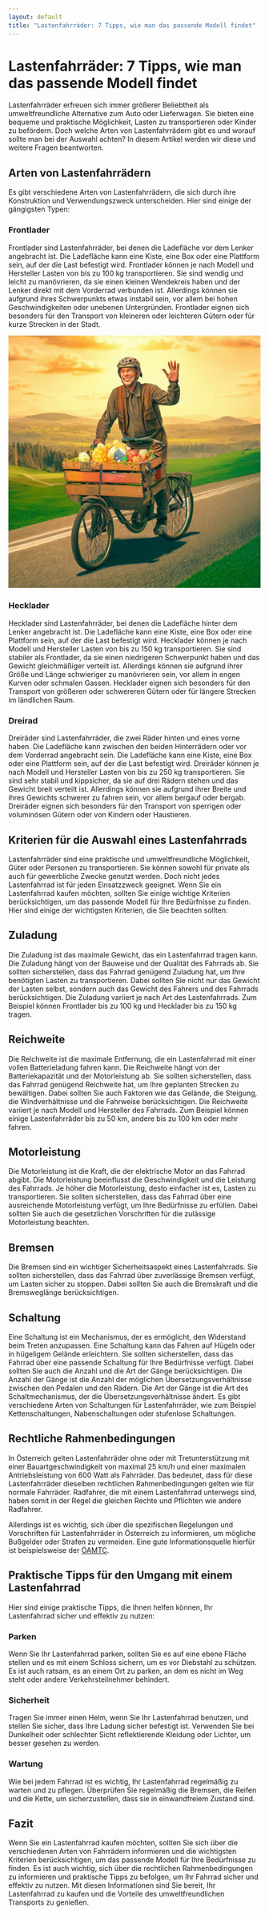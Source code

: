 ```yaml
---
layout: default
title: "Lastenfahrräder: 7 Tipps, wie man das passende Modell findet"
---
```


# Lastenfahrräder: 7 Tipps, wie man das passende Modell findet

Lastenfahrräder erfreuen sich immer größerer Beliebtheit als umweltfreundliche Alternative zum Auto oder Lieferwagen. Sie bieten eine bequeme und praktische Möglichkeit, Lasten zu transportieren oder Kinder zu befördern. Doch welche Arten von Lastenfahrrädern gibt es und worauf sollte man bei der Auswahl achten? In diesem Artikel werden wir diese und weitere Fragen beantworten.

## Arten von Lastenfahrrädern

Es gibt verschiedene Arten von Lastenfahrrädern, die sich durch ihre Konstruktion und Verwendungszweck unterscheiden. Hier sind einige der gängigsten Typen:

### Frontlader
Frontlader sind Lastenfahrräder, bei denen die Ladefläche vor dem Lenker angebracht ist. Die Ladefläche kann eine Kiste, eine Box oder eine Plattform sein, auf der die Last befestigt wird. Frontlader können je nach Modell und Hersteller Lasten von bis zu 100 kg transportieren. Sie sind wendig und leicht zu manövrieren, da sie einen kleinen Wendekreis haben und der Lenker direkt mit dem Vorderrad verbunden ist. Allerdings können sie aufgrund ihres Schwerpunkts etwas instabil sein, vor allem bei hohen Geschwindigkeiten oder unebenen Untergründen. Frontlader eignen sich besonders für den Transport von kleineren oder leichteren Gütern oder für kurze Strecken in der Stadt.

![Das Lastenfahrrad zu Ostern: Voi praktisch!](/assets/images/easter-cargo-bike.jpg "Das Lastenfahrrad zu Ostern: Voi praktisch!")

### Hecklader

Hecklader sind Lastenfahrräder, bei denen die Ladefläche hinter dem Lenker angebracht ist. Die Ladefläche kann eine Kiste, eine Box oder eine Plattform sein, auf der die Last befestigt wird. Hecklader können je nach Modell und Hersteller Lasten von bis zu 150 kg transportieren. Sie sind stabiler als Frontlader, da sie einen niedrigeren Schwerpunkt haben und das Gewicht gleichmäßiger verteilt ist. Allerdings können sie aufgrund ihrer Größe und Länge schwieriger zu manövrieren sein, vor allem in engen Kurven oder schmalen Gassen. Hecklader eignen sich besonders für den Transport von größeren oder schwereren Gütern oder für längere Strecken im ländlichen Raum.

### Dreirad

Dreiräder sind Lastenfahrräder, die zwei Räder hinten und eines vorne haben. Die Ladefläche kann zwischen den beiden Hinterrädern oder vor dem Vorderrad angebracht sein. Die Ladefläche kann eine Kiste, eine Box oder eine Plattform sein, auf der die Last befestigt wird. Dreiräder können je nach Modell und Hersteller Lasten von bis zu 250 kg transportieren. Sie sind sehr stabil und kippsicher, da sie auf drei Rädern stehen und das Gewicht breit verteilt ist. Allerdings können sie aufgrund ihrer Breite und ihres Gewichts schwerer zu fahren sein, vor allem bergauf oder bergab. Dreiräder eignen sich besonders für den Transport von sperrigen oder voluminösen Gütern oder von Kindern oder Haustieren.

## Kriterien für die Auswahl eines Lastenfahrrads

Lastenfahrräder sind eine praktische und umweltfreundliche Möglichkeit, Güter oder Personen zu transportieren. Sie können sowohl für private als auch für gewerbliche Zwecke genutzt werden. Doch nicht jedes Lastenfahrrad ist für jeden Einsatzzweck geeignet. Wenn Sie ein Lastenfahrrad kaufen möchten, sollten Sie einige wichtige Kriterien berücksichtigen, um das passende Modell für Ihre Bedürfnisse zu finden. Hier sind einige der wichtigsten Kriterien, die Sie beachten sollten:

## Zuladung

Die Zuladung ist das maximale Gewicht, das ein Lastenfahrrad tragen kann. Die Zuladung hängt von der Bauweise und der Qualität des Fahrrads ab. Sie sollten sicherstellen, dass das Fahrrad genügend Zuladung hat, um Ihre benötigten Lasten zu transportieren. Dabei sollten Sie nicht nur das Gewicht der Lasten selbst, sondern auch das Gewicht des Fahrers und des Fahrrads berücksichtigen. Die Zuladung variiert je nach Art des Lastenfahrrads. Zum Beispiel können Frontlader bis zu 100 kg und Hecklader bis zu 150 kg tragen.

## Reichweite

Die Reichweite ist die maximale Entfernung, die ein Lastenfahrrad mit einer vollen Batterieladung fahren kann. Die Reichweite hängt von der Batteriekapazität und der Motorleistung ab. Sie sollten sicherstellen, dass das Fahrrad genügend Reichweite hat, um Ihre geplanten Strecken zu bewältigen. Dabei sollten Sie auch Faktoren wie das Gelände, die Steigung, die Windverhältnisse und die Fahrweise berücksichtigen. Die Reichweite variiert je nach Modell und Hersteller des Fahrrads. Zum Beispiel können einige Lastenfahrräder bis zu 50 km, andere bis zu 100 km oder mehr fahren.

## Motorleistung

Die Motorleistung ist die Kraft, die der elektrische Motor an das Fahrrad abgibt. Die Motorleistung beeinflusst die Geschwindigkeit und die Leistung des Fahrrads. Je höher die Motorleistung, desto einfacher ist es, Lasten zu transportieren. Sie sollten sicherstellen, dass das Fahrrad über eine ausreichende Motorleistung verfügt, um Ihre Bedürfnisse zu erfüllen. Dabei sollten Sie auch die gesetzlichen Vorschriften für die zulässige Motorleistung beachten.

## Bremsen

Die Bremsen sind ein wichtiger Sicherheitsaspekt eines Lastenfahrrads. Sie sollten sicherstellen, dass das Fahrrad über zuverlässige Bremsen verfügt, um Lasten sicher zu stoppen. Dabei sollten Sie auch die Bremskraft und die Bremsweglänge berücksichtigen.

## Schaltung

Eine Schaltung ist ein Mechanismus, der es ermöglicht, den Widerstand beim Treten anzupassen. Eine Schaltung kann das Fahren auf Hügeln oder in hügeligem Gelände erleichtern. Sie sollten sicherstellen, dass das Fahrrad über eine passende Schaltung für Ihre Bedürfnisse verfügt. Dabei sollten Sie auch die Anzahl und die Art der Gänge berücksichtigen. Die Anzahl der Gänge ist die Anzahl der möglichen Übersetzungsverhältnisse zwischen den Pedalen und den Rädern. Die Art der Gänge ist die Art des Schaltmechanismus, der die Übersetzungsverhältnisse ändert. Es gibt verschiedene Arten von Schaltungen für Lastenfahrräder, wie zum Beispiel Kettenschaltungen, Nabenschaltungen oder stufenlose Schaltungen.

## Rechtliche Rahmenbedingungen

In Österreich gelten Lastenfahrräder ohne oder mit Tretunterstützung mit einer Bauartgeschwindigkeit von maximal 25 km/h und einer maximalen Antriebsleistung von 600 Watt als Fahrräder. Das bedeutet, dass für diese Lastenfahrräder dieselben rechtlichen Rahmenbedingungen gelten wie für normale Fahrräder. Radfahrer, die mit einem Lastenfahrrad unterwegs sind, haben somit in der Regel die gleichen Rechte und Pflichten wie andere Radfahrer. 

Allerdings ist es wichtig, sich über die spezifischen Regelungen und Vorschriften für Lastenfahrräder in Österreich zu informieren, um mögliche Bußgelder oder Strafen zu vermeiden. Eine gute Informationsquelle hierfür ist beispielsweise der [ÖAMTC](https://www.oeamtc.at/thema/fahrrad/lastenfahrraeder-verkehrsmittel-fuer-den-alltag-und-guetertransport-27177346 "Österreichischer Automobil-, Motorrad- und Touring Club").

## Praktische Tipps für den Umgang mit einem Lastenfahrrad

Hier sind einige praktische Tipps, die Ihnen helfen können, Ihr Lastenfahrrad sicher und effektiv zu nutzen:

### Parken

Wenn Sie Ihr Lastenfahrrad parken, sollten Sie es auf eine ebene Fläche stellen und es mit einem Schloss sichern, um es vor Diebstahl zu schützen. Es ist auch ratsam, es an einem Ort zu parken, an dem es nicht im Weg steht oder andere Verkehrsteilnehmer behindert.

### Sicherheit

Tragen Sie immer einen Helm, wenn Sie Ihr Lastenfahrrad benutzen, und stellen Sie sicher, dass Ihre Ladung sicher befestigt ist. Verwenden Sie bei Dunkelheit oder schlechter Sicht reflektierende Kleidung oder Lichter, um besser gesehen zu werden.

### Wartung

Wie bei jedem Fahrrad ist es wichtig, Ihr Lastenfahrrad regelmäßig zu warten und zu pflegen. Überprüfen Sie regelmäßig die Bremsen, die Reifen und die Kette, um sicherzustellen, dass sie in einwandfreiem Zustand sind.

## Fazit

Wenn Sie ein Lastenfahrrad kaufen möchten, sollten Sie sich über die verschiedenen Arten von Fahrrädern informieren und die wichtigsten Kriterien berücksichtigen, um das passende Modell für Ihre Bedürfnisse zu finden. Es ist auch wichtig, sich über die rechtlichen Rahmenbedingungen zu informieren und praktische Tipps zu befolgen, um Ihr Fahrrad sicher und effektiv zu nutzen. Mit diesen Informationen sind Sie bereit, Ihr Lastenfahrrad zu kaufen und die Vorteile des umweltfreundlichen Transports zu genießen.
